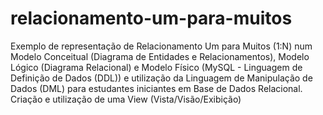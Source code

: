 # relacionamento-um-para-muitos
Exemplo de representação de Relacionamento Um para Muitos (1:N) num Modelo Conceitual (Diagrama de Entidades e Relacionamentos), Modelo Lógico (Diagrama Relacional) e Modelo Físico (MySQL - Linguagem de Definição de Dados (DDL)) e utilização da Linguagem de Manipulação de Dados (DML) para estudantes iniciantes em Base de Dados Relacional.
Criação e utilização de uma View (Vista/Visão/Exibição)
